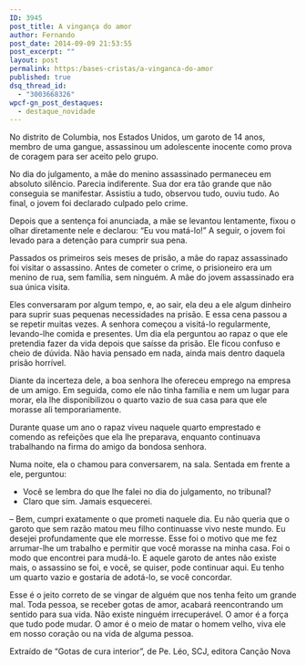 ```yaml
---
ID: 3945
post_title: A vingança do amor
author: Fernando
post_date: 2014-09-09 21:53:55
post_excerpt: ""
layout: post
permalink: https:/bases-cristas/a-vinganca-do-amor
published: true
dsq_thread_id:
  - "3003668326"
wpcf-gn_post_destaques:
  - destaque_novidade
---
```

No distrito de Columbia, nos Estados Unidos, um garoto de 14 anos, membro de uma gangue, assassinou um adolescente inocente como prova de coragem para ser aceito pelo grupo.

No dia do julgamento, a mãe do menino assassinado permaneceu em absoluto silêncio. Parecia indiferente. Sua dor era tão grande que não conseguia se manifestar. Assistiu a tudo, observou tudo, ouviu tudo. Ao final, o jovem foi declarado culpado pelo crime.

Depois que a sentença foi anunciada, a mãe se levantou lentamente, fixou o olhar diretamente nele e declarou: “Eu vou matá-lo!” A seguir, o jovem foi levado para a detenção para cumprir sua pena.

Passados os primeiros seis meses de prisão, a mãe do rapaz assassinado foi visitar o assassino. Antes de cometer o crime, o prisioneiro era um menino de rua, sem família, sem ninguém. A mãe do jovem assassinado era sua única visita.

Eles conversaram por algum tempo, e, ao sair, ela deu a ele algum dinheiro para suprir suas pequenas necessidades na prisão. E essa cena passou a se repetir muitas vezes. A senhora começou a visitá-lo regularmente, levando-lhe comida e presentes. Um dia ela perguntou ao rapaz o que ele pretendia fazer da vida depois que saísse da prisão. Ele ficou confuso e cheio de dúvida. Não havia pensado em nada, ainda mais dentro daquela prisão horrível.

Diante da incerteza dele, a boa senhora lhe ofereceu emprego na empresa de um amigo. Em seguida, como ele não tinha família e nem um lugar para morar, ela lhe disponibilizou o quarto vazio de sua casa para que ele morasse ali temporariamente.

Durante quase um ano o rapaz viveu naquele quarto emprestado e comendo as refeições que ela lhe preparava, enquanto continuava trabalhando na firma do amigo da bondosa senhora.

Numa noite, ela o chamou para conversarem, na sala. Sentada em frente a ele, perguntou:

<ul>
    <li>Você se lembra do que lhe falei no dia do julgamento, no tribunal?</li>
    <li>Claro que sim. Jamais esquecerei.</li>
</ul>

– Bem, cumpri exatamente o que prometi naquele dia. Eu não queria que o garoto que sem razão matou meu filho continuasse vivo neste mundo. Eu desejei profundamente que ele morresse. Esse foi o motivo que me fez arrumar-lhe um trabalho e permitir que você morasse na minha casa. Foi o modo que encontrei para mudá-lo. E aquele garoto de antes não existe mais, o assassino se foi, e você, se quiser, pode continuar aqui. Eu tenho um quarto vazio e gostaria de adotá-lo, se você concordar.

Esse é o jeito correto de se vingar de alguém que nos tenha feito um grande mal. Toda pessoa, se receber gotas de amor, acabará reencontrando um sentido para sua vida. Não existe ninguém irrecuperável. O amor é a força que tudo pode mudar. O amor é o meio de matar o homem velho, viva ele em nosso coração ou na vida de alguma pessoa.

Extraído de “Gotas de cura interior”, de Pe. Léo, SCJ, editora Canção Nova